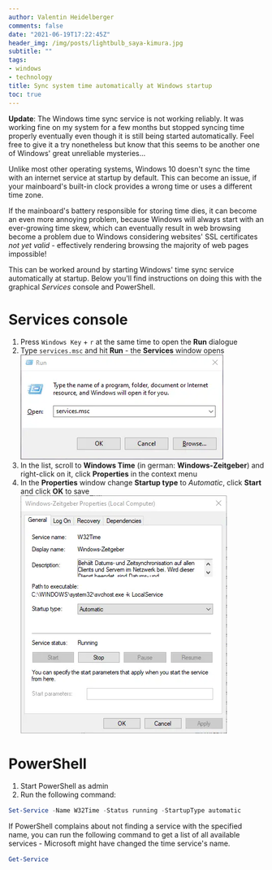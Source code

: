 ```yaml
---
author: Valentin Heidelberger
comments: false
date: "2021-06-19T17:22:45Z"
header_img: /img/posts/lightbulb_saya-kimura.jpg
subtitle: ""
tags:
- windows
- technology
title: Sync system time automatically at Windows startup
toc: true
---
```


**Update**: The Windows time sync service is not working reliably. It was working fine on my system for a few months but stopped syncing time properly eventually even though it is still being started automatically. Feel free to give it a try nonetheless but know that this seems to be another one of Windows' great unreliable mysteries...

Unlike most other operating systems, Windows 10 doesn't sync the time with an internet service at startup by default. This can become an issue, if your mainboard's built-in clock provides a wrong time or uses a different time zone.

If the mainboard's battery responsible for storing time dies, it can become an even more annoying problem, because Windows will always start with an ever-growing time skew, which can eventually result in web browsing become a problem due to Windows considering websites' SSL certificates *not yet valid* - effectively rendering browsing the majority of web pages impossible!

This can be worked around by starting Windows' time sync service automatically at startup. Below you'll find instructions on doing this with the graphical *Services* console and PowerShell.

# Services console

1. Press `Windows Key` + `r` at the same time to open the **Run** dialogue
1. Type `services.msc` and hit **Run** - the **Services** window opens ![Run dialog](/img/posts/run_services-msc.webp)
1. In the list, scroll to **Windows Time** (in german: **Windows-Zeitgeber**) and right-click on it, click **Properties** in the context menu
1. In the **Properties** window change **Startup type** to *Automatic*, click **Start** and click **OK** to save ![Windows time service properties window](/img/posts/windows_time_service_properties.webp)

# PowerShell

1. Start PowerShell as admin
1. Run the following command:

```powershell
Set-Service -Name W32Time -Status running -StartupType automatic
```

If PowerShell complains about not finding a service with the specified name, you can run the following command to get a list of all available services - Microsoft might have changed the time service's name.

```powershell
Get-Service
```